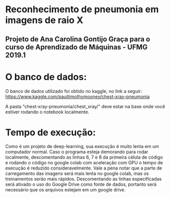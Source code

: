 # Reconhecimento de pneumonia em imagens de raio X
## Projeto de Ana Carolina Gontijo Graça para o curso de Aprendizado de Máquinas - UFMG 2019.1

# O banco de dados:
  O banco de dados utilizado foi obtido no kaggle, no link a seguir:
    https://www.kaggle.com/paultimothymooney/chest-xray-pneumonia

  A pasta "chest-xray-pneumonia/chest_xray/" deve estar na base onde você estiver rodando o notebook localmente.

# Tempo de execução:
  Como é um projeto de deep-learning, sua execução é muito lenta em um computador normal. Caso o programa esteja demorando para rodar localmente, descomentando as linhas 6, 7 e 8 da primeira célula de código e rodando o código no google colab com aceleração com GPU o tempo de execução é reduzido consideravelmente. Vale a pena notar que a parte de carregamento das imagens será mais lenta no google colab, mas os treinamentos serão mais rápidos. Descomentando as linhas especificadas será ativado o uso do Google Drive como fonte de dados, portanto será necessário que os arquivos estejam em um google drive.
